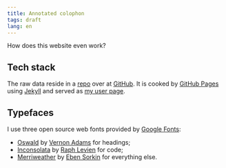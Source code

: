 ```yaml
---
title: Annotated colophon
tags: draft
lang: en
---
```



How does this website even work?


## Tech stack

The raw data reside in a [repo][1] over at [GitHub][2].
It is cooked by [GitHub Pages][3] using [Jekyll][4] and served as [my user page][5].

[1]: http://github.com/paolobrasolin/paolobrasolin.github.io
[2]: http://github.com
[3]: http://pages.github.com
[4]: http://jekyllrb.com
[5]: http://paolobrasolin.github.io


## Typefaces

I use three open source web fonts provided by [Google Fonts][ggf]:

* [Oswald][ggf osw] by [Vernon Adams][gg+ va] for headings;
* [Inconsolata][ggf inc] by [Raph Levien][gg+ rl] for code;
* [Merriweather][ggf mer] by [Eben Sorkin][gg+ es] for everything else.

[ggf]:     https://www.google.com/fonts
[ggf osw]: https://www.google.com/fonts/specimen/Oswald
[gg+ va]:  https://plus.google.com/+VernonAdams/about
[ggf inc]: https://www.google.com/fonts/specimen/Inconsolata
[gg+ rl]:  https://plus.google.com/+RaphLevien/about
[ggf mer]: https://www.google.com/fonts/specimen/Merriweather
[gg+ es]:  https://plus.google.com/106288796449831139244/about
